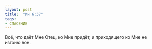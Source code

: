 ```yaml
---
layout: post
title:  "Ин 6:37"
tags:
- СПАСЕНИЕ
---
```


Всё, что даёт Мне Отец, ко Мне придёт, и приходящего ко Мне не изгоню вон.
